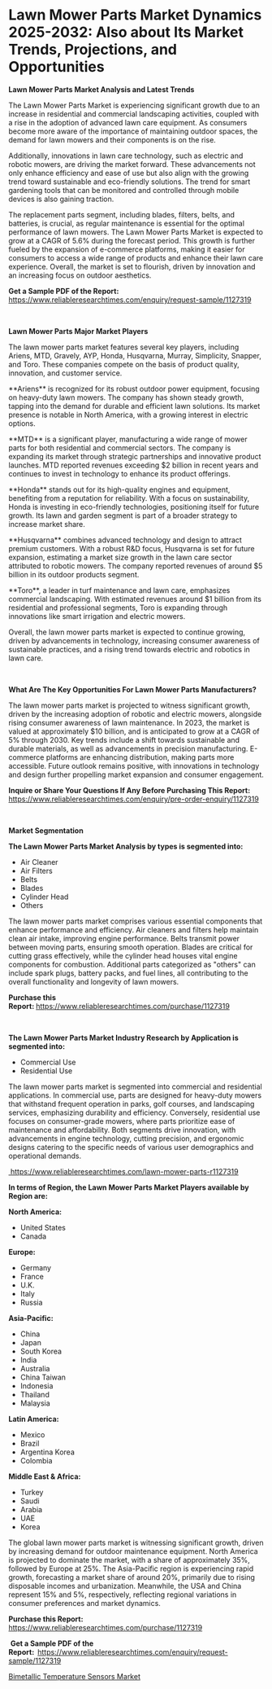 <p><h1>Lawn Mower Parts Market Dynamics 2025-2032: Also about Its Market Trends, Projections, and Opportunities</h1></p><p><strong>Lawn Mower Parts Market Analysis and Latest Trends</strong></p>
<p><p>The Lawn Mower Parts Market is experiencing significant growth due to an increase in residential and commercial landscaping activities, coupled with a rise in the adoption of advanced lawn care equipment. As consumers become more aware of the importance of maintaining outdoor spaces, the demand for lawn mowers and their components is on the rise. </p><p>Additionally, innovations in lawn care technology, such as electric and robotic mowers, are driving the market forward. These advancements not only enhance efficiency and ease of use but also align with the growing trend toward sustainable and eco-friendly solutions. The trend for smart gardening tools that can be monitored and controlled through mobile devices is also gaining traction.</p><p>The replacement parts segment, including blades, filters, belts, and batteries, is crucial, as regular maintenance is essential for the optimal performance of lawn mowers. The Lawn Mower Parts Market is expected to grow at a CAGR of 5.6% during the forecast period. This growth is further fueled by the expansion of e-commerce platforms, making it easier for consumers to access a wide range of products and enhance their lawn care experience. Overall, the market is set to flourish, driven by innovation and an increasing focus on outdoor aesthetics.</p></p>
<p><strong>Get a Sample PDF of the Report:&nbsp;</strong> <a href="https://www.reliableresearchtimes.com/enquiry/request-sample/1127319?utm_campaign=2096&utm_medium=2&utm_source=Github&utm_content=ia&utm_term=20022025&utm_id=lawn-mower-parts">https://www.reliableresearchtimes.com/enquiry/request-sample/1127319</a></p>
<p>&nbsp;</p>
<p><strong>Lawn Mower Parts Major Market Players</strong></p>
<p><p>The lawn mower parts market features several key players, including Ariens, MTD, Gravely, AYP, Honda, Husqvarna, Murray, Simplicity, Snapper, and Toro. These companies compete on the basis of product quality, innovation, and customer service.</p><p>**Ariens** is recognized for its robust outdoor power equipment, focusing on heavy-duty lawn mowers. The company has shown steady growth, tapping into the demand for durable and efficient lawn solutions. Its market presence is notable in North America, with a growing interest in electric options.</p><p>**MTD** is a significant player, manufacturing a wide range of mower parts for both residential and commercial sectors. The company is expanding its market through strategic partnerships and innovative product launches. MTD reported revenues exceeding $2 billion in recent years and continues to invest in technology to enhance its product offerings.</p><p>**Honda** stands out for its high-quality engines and equipment, benefiting from a reputation for reliability. With a focus on sustainability, Honda is investing in eco-friendly technologies, positioning itself for future growth. Its lawn and garden segment is part of a broader strategy to increase market share.</p><p>**Husqvarna** combines advanced technology and design to attract premium customers. With a robust R&D focus, Husqvarna is set for future expansion, estimating a market size growth in the lawn care sector attributed to robotic mowers. The company reported revenues of around $5 billion in its outdoor products segment.</p><p>**Toro**, a leader in turf maintenance and lawn care, emphasizes commercial landscaping. With estimated revenues around $1 billion from its residential and professional segments, Toro is expanding through innovations like smart irrigation and electric mowers.</p><p>Overall, the lawn mower parts market is expected to continue growing, driven by advancements in technology, increasing consumer awareness of sustainable practices, and a rising trend towards electric and robotics in lawn care.</p></p>
<p>&nbsp;</p>
<p><strong>What Are The Key Opportunities For Lawn Mower Parts Manufacturers?</strong></p>
<p><p>The lawn mower parts market is projected to witness significant growth, driven by the increasing adoption of robotic and electric mowers, alongside rising consumer awareness of lawn maintenance. In 2023, the market is valued at approximately $10 billion, and is anticipated to grow at a CAGR of 5% through 2030. Key trends include a shift towards sustainable and durable materials, as well as advancements in precision manufacturing. E-commerce platforms are enhancing distribution, making parts more accessible. Future outlook remains positive, with innovations in technology and design further propelling market expansion and consumer engagement.</p></p>
<p><strong>Inquire or Share Your Questions If Any Before Purchasing This Report:</strong> <a href="https://www.reliableresearchtimes.com/enquiry/pre-order-enquiry/1127319?utm_campaign=2096&utm_medium=2&utm_source=Github&utm_content=ia&utm_term=20022025&utm_id=lawn-mower-parts">https://www.reliableresearchtimes.com/enquiry/pre-order-enquiry/1127319</a></p>
<p>&nbsp;</p>
<p><strong>Market Segmentation</strong></p>
<p><strong>The Lawn Mower Parts Market Analysis by types is segmented into:</strong></p>
<p><ul><li>Air Cleaner</li><li>Air Filters</li><li>Belts</li><li>Blades</li><li>Cylinder Head</li><li>Others</li></ul></p>
<p><p>The lawn mower parts market comprises various essential components that enhance performance and efficiency. Air cleaners and filters help maintain clean air intake, improving engine performance. Belts transmit power between moving parts, ensuring smooth operation. Blades are critical for cutting grass effectively, while the cylinder head houses vital engine components for combustion. Additional parts categorized as "others" can include spark plugs, battery packs, and fuel lines, all contributing to the overall functionality and longevity of lawn mowers.</p></p>
<p><strong>Purchase this Report:&nbsp;</strong><a href="https://www.reliableresearchtimes.com/purchase/1127319?utm_campaign=2096&utm_medium=2&utm_source=Github&utm_content=ia&utm_term=20022025&utm_id=lawn-mower-parts">https://www.reliableresearchtimes.com/purchase/1127319</a></p>
<p>&nbsp;</p>
<p><strong>The Lawn Mower Parts Market Industry Research by Application is segmented into:</strong></p>
<p><ul><li>Commercial Use</li><li>Residential Use</li></ul></p>
<p><p>The lawn mower parts market is segmented into commercial and residential applications. In commercial use, parts are designed for heavy-duty mowers that withstand frequent operation in parks, golf courses, and landscaping services, emphasizing durability and efficiency. Conversely, residential use focuses on consumer-grade mowers, where parts prioritize ease of maintenance and affordability. Both segments drive innovation, with advancements in engine technology, cutting precision, and ergonomic designs catering to the specific needs of various user demographics and operational demands.</p></p>
<p><a href="https://www.reliableresearchtimes.com/lawn-mower-parts-r1127319?utm_campaign=2096&utm_medium=2&utm_source=Github&utm_content=ia&utm_term=20022025&utm_id=lawn-mower-parts">&nbsp;https://www.reliableresearchtimes.com/lawn-mower-parts-r1127319</a></p>
<p><strong>In terms of Region, the Lawn Mower Parts Market Players available by Region are:</strong></p>
<p>
    <p> <strong> North America: </strong>
        <ul>
            <li>United States</li>
            <li>Canada</li>
        </ul>
        </p> 
    <p> <strong> Europe: </strong>
        <ul>
            <li>Germany</li>
            <li>France</li>
            <li>U.K.</li>
            <li>Italy</li>
            <li>Russia</li>
        </ul>
        </p> 
    <p> <strong> Asia-Pacific: </strong>
        <ul>
            <li>China</li>
            <li>Japan</li>
            <li>South Korea</li>
            <li>India</li>
            <li>Australia</li>
            <li>China Taiwan</li>
            <li>Indonesia</li>
            <li>Thailand</li>
            <li>Malaysia</li>
        </ul>
        </p> 
    <p> <strong> Latin America: </strong>
        <ul>
            <li>Mexico</li>
            <li>Brazil</li>
            <li>Argentina Korea</li>
            <li>Colombia</li>
        </ul>
        </p> 
    <p> <strong> Middle East & Africa: </strong>
        <ul>
            <li>Turkey</li>
            <li>Saudi</li>
            <li>Arabia</li>
            <li>UAE</li>
            <li>Korea</li>
        </ul>
    </p>
    </p>
<p><p>The global lawn mower parts market is witnessing significant growth, driven by increasing demand for outdoor maintenance equipment. North America is projected to dominate the market, with a share of approximately 35%, followed by Europe at 25%. The Asia-Pacific region is experiencing rapid growth, forecasting a market share of around 20%, primarily due to rising disposable incomes and urbanization. Meanwhile, the USA and China represent 15% and 5%, respectively, reflecting regional variations in consumer preferences and market dynamics.</p></p>
<p><strong>Purchase this Report: </strong><a href="https://www.reliableresearchtimes.com/purchase/1127319?utm_campaign=2096&utm_medium=2&utm_source=Github&utm_content=ia&utm_term=20022025&utm_id=lawn-mower-parts">https://www.reliableresearchtimes.com/purchase/1127319</a></p>
<p>&nbsp;<strong>Get a Sample PDF of the Report:&nbsp;&nbsp;</strong><a href="https://www.reliableresearchtimes.com/enquiry/request-sample/1127319?utm_campaign=2096&utm_medium=2&utm_source=Github&utm_content=ia&utm_term=20022025&utm_id=lawn-mower-parts">https://www.reliableresearchtimes.com/enquiry/request-sample/1127319</a></p>
<p><strong></strong></p>
<p><p><a href="https://github.com/NarcisoFerry/Market-Research-Report-List-1/blob/main/bimetallic-temperature-sensors-market.md?utm_campaign=2096&utm_medium=2&utm_source=Github&utm_content=ia&utm_term=20022025&utm_id=lawn-mower-parts">Bimetallic Temperature Sensors Market</a></p></p>